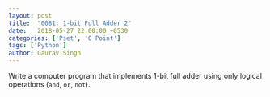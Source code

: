 ```yaml
---
layout: post
title:  "0081: 1-bit Full Adder 2"
date:   2018-05-27 22:00:00 +0530
categories: ['Pset', '0 Point']
tags: ['Python']
author: Gaurav Singh
---
```


Write a computer program that implements 1-bit full adder using only logical operations (`and`, `or`, `not`).
